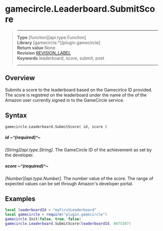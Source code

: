 # gamecircle.Leaderboard.SubmitScore

> --------------------- ------------------------------------------------------------------------------------------
> __Type__              [function][api.type.Function]  
> __Library__           [gamecircle.*][plugin.gamecircle]  
> __Return value__      None  
> __Revision__          [REVISION_LABEL](REVISION_URL)  
> __Keywords__          leaderboard, score, submit, post       
> --------------------- ------------------------------------------------------------------------------------------


## Overview
Submits a score to the leaderboard based on the Gamecirlce ID provided. The score is registred on the leaderboard under the name of the of the Amazon user currently signed in to the GameCircle service. 


## Syntax

	gamecircle.Leaderboard.SubmitScore( id, score )

##### id ~^(required)^~
_[String][api.type.String]._ The GameCircle ID of the achievement as set by the developer.

##### score ~^(required)^~
_[Number][api.type.Number]._ The number value of the score. The range of expected values can be set through Amazon's developer portal. 


## Examples

``````lua  
local leaderboardId = "myFirstLeaderboard"  
local gamecircle = require("plugin.gamecircle")  
gamecircle.Init(false, true, false)  
gamecircle.Leaderboard.SubmitScore(leaderboardId, 8675307)  
``````